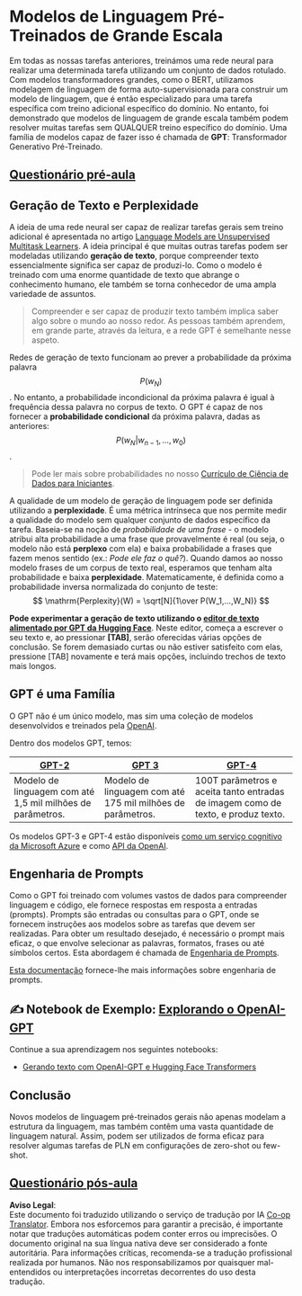 <!--
CO_OP_TRANSLATOR_METADATA:
{
  "original_hash": "2efbb183384a50f0fc0cde02534d912f",
  "translation_date": "2025-08-24T10:20:05+00:00",
  "source_file": "lessons/5-NLP/20-LangModels/README.md",
  "language_code": "pt"
}
-->
# Modelos de Linguagem Pré-Treinados de Grande Escala

Em todas as nossas tarefas anteriores, treinámos uma rede neural para realizar uma determinada tarefa utilizando um conjunto de dados rotulado. Com modelos transformadores grandes, como o BERT, utilizamos modelagem de linguagem de forma auto-supervisionada para construir um modelo de linguagem, que é então especializado para uma tarefa específica com treino adicional específico do domínio. No entanto, foi demonstrado que modelos de linguagem de grande escala também podem resolver muitas tarefas sem QUALQUER treino específico do domínio. Uma família de modelos capaz de fazer isso é chamada de **GPT**: Transformador Generativo Pré-Treinado.

## [Questionário pré-aula](https://red-field-0a6ddfd03.1.azurestaticapps.net/quiz/120)

## Geração de Texto e Perplexidade

A ideia de uma rede neural ser capaz de realizar tarefas gerais sem treino adicional é apresentada no artigo [Language Models are Unsupervised Multitask Learners](https://cdn.openai.com/better-language-models/language_models_are_unsupervised_multitask_learners.pdf). A ideia principal é que muitas outras tarefas podem ser modeladas utilizando **geração de texto**, porque compreender texto essencialmente significa ser capaz de produzi-lo. Como o modelo é treinado com uma enorme quantidade de texto que abrange o conhecimento humano, ele também se torna conhecedor de uma ampla variedade de assuntos.

> Compreender e ser capaz de produzir texto também implica saber algo sobre o mundo ao nosso redor. As pessoas também aprendem, em grande parte, através da leitura, e a rede GPT é semelhante nesse aspeto.

Redes de geração de texto funcionam ao prever a probabilidade da próxima palavra $$P(w_N)$$. No entanto, a probabilidade incondicional da próxima palavra é igual à frequência dessa palavra no corpus de texto. O GPT é capaz de nos fornecer a **probabilidade condicional** da próxima palavra, dadas as anteriores: $$P(w_N | w_{n-1}, ..., w_0)$$.

> Pode ler mais sobre probabilidades no nosso [Currículo de Ciência de Dados para Iniciantes](https://github.com/microsoft/Data-Science-For-Beginners/tree/main/1-Introduction/04-stats-and-probability).

A qualidade de um modelo de geração de linguagem pode ser definida utilizando a **perplexidade**. É uma métrica intrínseca que nos permite medir a qualidade do modelo sem qualquer conjunto de dados específico da tarefa. Baseia-se na noção de *probabilidade de uma frase* - o modelo atribui alta probabilidade a uma frase que provavelmente é real (ou seja, o modelo não está **perplexo** com ela) e baixa probabilidade a frases que fazem menos sentido (ex.: *Pode ele faz o quê?*). Quando damos ao nosso modelo frases de um corpus de texto real, esperamos que tenham alta probabilidade e baixa **perplexidade**. Matematicamente, é definida como a probabilidade inversa normalizada do conjunto de teste:
$$
\mathrm{Perplexity}(W) = \sqrt[N]{1\over P(W_1,...,W_N)}
$$ 

**Pode experimentar a geração de texto utilizando o [editor de texto alimentado por GPT da Hugging Face](https://transformer.huggingface.co/doc/gpt2-large)**. Neste editor, começa a escrever o seu texto e, ao pressionar **[TAB]**, serão oferecidas várias opções de conclusão. Se forem demasiado curtas ou não estiver satisfeito com elas, pressione [TAB] novamente e terá mais opções, incluindo trechos de texto mais longos.

## GPT é uma Família

O GPT não é um único modelo, mas sim uma coleção de modelos desenvolvidos e treinados pela [OpenAI](https://openai.com).

Dentro dos modelos GPT, temos:

| [GPT-2](https://huggingface.co/docs/transformers/model_doc/gpt2#openai-gpt2) | [GPT 3](https://openai.com/research/language-models-are-few-shot-learners) | [GPT-4](https://openai.com/gpt-4) |
| -- | -- | -- |
|Modelo de linguagem com até 1,5 mil milhões de parâmetros. | Modelo de linguagem com até 175 mil milhões de parâmetros. | 100T parâmetros e aceita tanto entradas de imagem como de texto, e produz texto. |

Os modelos GPT-3 e GPT-4 estão disponíveis [como um serviço cognitivo da Microsoft Azure](https://azure.microsoft.com/en-us/services/cognitive-services/openai-service/#overview?WT.mc_id=academic-77998-cacaste) e como [API da OpenAI](https://openai.com/api/).

## Engenharia de Prompts

Como o GPT foi treinado com volumes vastos de dados para compreender linguagem e código, ele fornece respostas em resposta a entradas (prompts). Prompts são entradas ou consultas para o GPT, onde se fornecem instruções aos modelos sobre as tarefas que devem ser realizadas. Para obter um resultado desejado, é necessário o prompt mais eficaz, o que envolve selecionar as palavras, formatos, frases ou até símbolos certos. Esta abordagem é chamada de [Engenharia de Prompts](https://learn.microsoft.com/en-us/shows/ai-show/the-basics-of-prompt-engineering-with-azure-openai-service?WT.mc_id=academic-77998-bethanycheum).

[Esta documentação](https://learn.microsoft.com/en-us/semantic-kernel/prompt-engineering/?WT.mc_id=academic-77998-bethanycheum) fornece-lhe mais informações sobre engenharia de prompts.

## ✍️ Notebook de Exemplo: [Explorando o OpenAI-GPT](../../../../../lessons/5-NLP/20-LangModels/GPT-PyTorch.ipynb)

Continue a sua aprendizagem nos seguintes notebooks:

* [Gerando texto com OpenAI-GPT e Hugging Face Transformers](../../../../../lessons/5-NLP/20-LangModels/GPT-PyTorch.ipynb)

## Conclusão

Novos modelos de linguagem pré-treinados gerais não apenas modelam a estrutura da linguagem, mas também contêm uma vasta quantidade de linguagem natural. Assim, podem ser utilizados de forma eficaz para resolver algumas tarefas de PLN em configurações de zero-shot ou few-shot.

## [Questionário pós-aula](https://red-field-0a6ddfd03.1.azurestaticapps.net/quiz/220)

**Aviso Legal**:  
Este documento foi traduzido utilizando o serviço de tradução por IA [Co-op Translator](https://github.com/Azure/co-op-translator). Embora nos esforcemos para garantir a precisão, é importante notar que traduções automáticas podem conter erros ou imprecisões. O documento original na sua língua nativa deve ser considerado a fonte autoritária. Para informações críticas, recomenda-se a tradução profissional realizada por humanos. Não nos responsabilizamos por quaisquer mal-entendidos ou interpretações incorretas decorrentes do uso desta tradução.